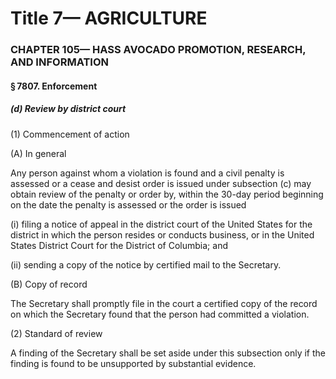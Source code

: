 
# Title 7— AGRICULTURE
### CHAPTER 105— HASS AVOCADO PROMOTION, RESEARCH, AND INFORMATION
#### § 7807. Enforcement
##### (d) Review by district court

(1) Commencement of action

(A) In general

Any person against whom a violation is found and a civil penalty is assessed or a cease and desist order is issued under subsection (c) may obtain review of the penalty or order by, within the 30-day period beginning on the date the penalty is assessed or the order is issued

(i) filing a notice of appeal in the district court of the United States for the district in which the person resides or conducts business, or in the United States District Court for the District of Columbia; and

(ii) sending a copy of the notice by certified mail to the Secretary.

(B) Copy of record

The Secretary shall promptly file in the court a certified copy of the record on which the Secretary found that the person had committed a violation.

(2) Standard of review

A finding of the Secretary shall be set aside under this subsection only if the finding is found to be unsupported by substantial evidence.
